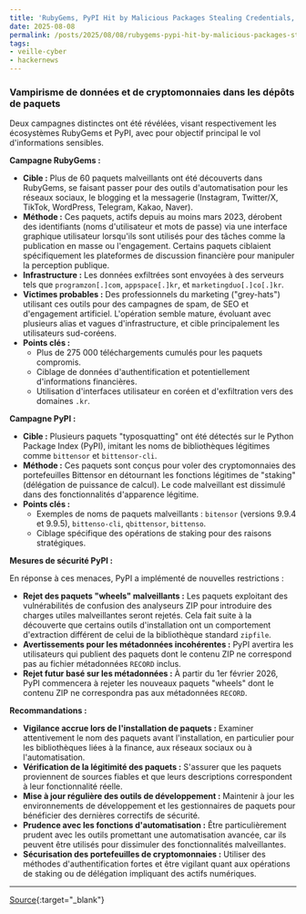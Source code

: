```yaml
---
title: 'RubyGems, PyPI Hit by Malicious Packages Stealing Credentials, Crypto, Forcing Security Changes'
date: 2025-08-08
permalink: /posts/2025/08/08/rubygems-pypi-hit-by-malicious-packages-stealing-credentials-crypto-forcing-security-changes/
tags:
- veille-cyber
- hackernews
---
```

### Vampirisme de données et de cryptomonnaies dans les dépôts de paquets

Deux campagnes distinctes ont été révélées, visant respectivement les écosystèmes RubyGems et PyPI, avec pour objectif principal le vol d'informations sensibles.

**Campagne RubyGems :**

*   **Cible :** Plus de 60 paquets malveillants ont été découverts dans RubyGems, se faisant passer pour des outils d'automatisation pour les réseaux sociaux, le blogging et la messagerie (Instagram, Twitter/X, TikTok, WordPress, Telegram, Kakao, Naver).
*   **Méthode :** Ces paquets, actifs depuis au moins mars 2023, dérobent des identifiants (noms d'utilisateur et mots de passe) via une interface graphique utilisateur lorsqu'ils sont utilisés pour des tâches comme la publication en masse ou l'engagement. Certains paquets ciblaient spécifiquement les plateformes de discussion financière pour manipuler la perception publique.
*   **Infrastructure :** Les données exfiltrées sont envoyées à des serveurs tels que `programzon[.]com`, `appspace[.]kr`, et `marketingduo[.]co[.]kr`.
*   **Victimes probables :** Des professionnels du marketing ("grey-hats") utilisant ces outils pour des campagnes de spam, de SEO et d'engagement artificiel. L'opération semble mature, évoluant avec plusieurs alias et vagues d'infrastructure, et cible principalement les utilisateurs sud-coréens.
*   **Points clés :**
    *   Plus de 275 000 téléchargements cumulés pour les paquets compromis.
    *   Ciblage de données d'authentification et potentiellement d'informations financières.
    *   Utilisation d'interfaces utilisateur en coréen et d'exfiltration vers des domaines `.kr`.

**Campagne PyPI :**

*   **Cible :** Plusieurs paquets "typosquatting" ont été détectés sur le Python Package Index (PyPI), imitant les noms de bibliothèques légitimes comme `bittensor` et `bittensor-cli`.
*   **Méthode :** Ces paquets sont conçus pour voler des cryptomonnaies des portefeuilles Bittensor en détournant les fonctions légitimes de "staking" (délégation de puissance de calcul). Le code malveillant est dissimulé dans des fonctionnalités d'apparence légitime.
*   **Points clés :**
    *   Exemples de noms de paquets malveillants : `bitensor` (versions 9.9.4 et 9.9.5), `bittenso-cli`, `qbittensor`, `bittenso`.
    *   Ciblage spécifique des opérations de staking pour des raisons stratégiques.

**Mesures de sécurité PyPI :**

En réponse à ces menaces, PyPI a implémenté de nouvelles restrictions :

*   **Rejet des paquets "wheels" malveillants :** Les paquets exploitant des vulnérabilités de confusion des analyseurs ZIP pour introduire des charges utiles malveillantes seront rejetés. Cela fait suite à la découverte que certains outils d'installation ont un comportement d'extraction différent de celui de la bibliothèque standard `zipfile`.
*   **Avertissements pour les métadonnées incohérentes :** PyPI avertira les utilisateurs qui publient des paquets dont le contenu ZIP ne correspond pas au fichier métadonnées `RECORD` inclus.
*   **Rejet futur basé sur les métadonnées :** À partir du 1er février 2026, PyPI commencera à rejeter les nouveaux paquets "wheels" dont le contenu ZIP ne correspondra pas aux métadonnées `RECORD`.

**Recommandations :**

*   **Vigilance accrue lors de l'installation de paquets :** Examiner attentivement le nom des paquets avant l'installation, en particulier pour les bibliothèques liées à la finance, aux réseaux sociaux ou à l'automatisation.
*   **Vérification de la légitimité des paquets :** S'assurer que les paquets proviennent de sources fiables et que leurs descriptions correspondent à leur fonctionnalité réelle.
*   **Mise à jour régulière des outils de développement :** Maintenir à jour les environnements de développement et les gestionnaires de paquets pour bénéficier des dernières correctifs de sécurité.
*   **Prudence avec les fonctions d'automatisation :** Être particulièrement prudent avec les outils promettant une automatisation avancée, car ils peuvent être utilisés pour dissimuler des fonctionnalités malveillantes.
*   **Sécurisation des portefeuilles de cryptomonnaies :** Utiliser des méthodes d'authentification fortes et être vigilant quant aux opérations de staking ou de délégation impliquant des actifs numériques.

---
[Source](https://thehackernews.com/2025/08/rubygems-pypi-hit-by-malicious-packages.html){:target="_blank"}
